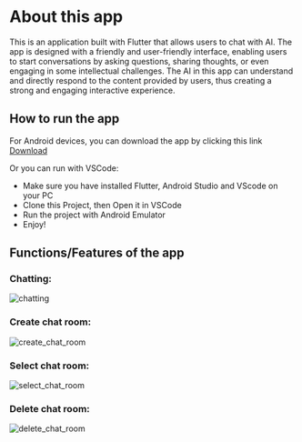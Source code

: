# About this app
This is an application built with Flutter that allows users to chat with AI. The app is designed with a friendly and user-friendly interface, enabling users to start conversations by asking questions, sharing thoughts, or even engaging in some intellectual challenges. The AI in this app can understand and directly respond to the content provided by users, thus creating a strong and engaging interactive experience.

## How to run the app
For Android devices, you can download the app by clicking this link [Download](https://drive.google.com/file/d/1wAbTQEfICzQIRRD46Q8KZs8WAK_Asfd4/view?usp=drive_link)

Or you can run with VSCode:
- Make sure you have installed Flutter, Android Studio and VScode on your PC
- Clone this Project, then Open it in VSCode
- Run the project with Android Emulator
- Enjoy!

## Functions/Features of the app
### Chatting:
![chatting](https://github.com/toannguyen230397/ChatBoxAI/assets/121475751/d9a553c8-c037-41b3-93aa-86456bb409ee)
### Create chat room:
![create_chat_room](https://github.com/toannguyen230397/ChatBoxAI/assets/121475751/e12c787d-eb13-492c-b8dd-feffbaa40dd5)
### Select chat room:
![select_chat_room](https://github.com/toannguyen230397/ChatBoxAI/assets/121475751/0d5e2cee-e5fe-48d5-8086-06672f833257)
### Delete chat room:
![delete_chat_room](https://github.com/toannguyen230397/ChatBoxAI/assets/121475751/ef0e3d63-64cc-454e-8287-1bcd8aedcf5e)

